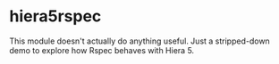 
# hiera5rspec

This module doesn't actually do anything useful. Just a stripped-down demo to explore how Rspec behaves with Hiera 5.
